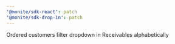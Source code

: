```yaml
---
'@monite/sdk-react': patch
'@monite/sdk-drop-in': patch
---
```


Ordered customers filter dropdown in Receivables alphabetically
